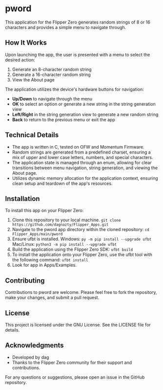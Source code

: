 # pword
This application for the Flipper Zero generates random strings of 8 or 16 characters and provides a simple menu to navigate through.

## How It Works

Upon launching the app, the user is presented with a menu to select the desired action:
1. Generate an 8-character random string
2. Generate a 16-character random string
3. View the About page

The application utilizes the device's hardware buttons for navigation:
- **Up/Down** to navigate through the menu
- **OK** to select an option or generate a new string in the string generation view
- **Left/Right** in the string generation view to generate a new random string
- **Back** to return to the previous menu or exit the app

## Technical Details

- The app is written in C, tested on OFW and Momentum Firmware.
- Random strings are generated from a predefined charset, ensuring a mix of upper and lower case letters, numbers, and special characters.
- The application state is managed through an enum, allowing for clear transitions between menu navigation, string generation, and viewing the About page.
- Utilizes dynamic memory allocation for the application context, ensuring clean setup and teardown of the app's resources.

## Installation

To install this app on your Flipper Zero:
1. Clone this repository to your local machine. ```git clone https://github.com/dagnazty/Flipper_Apps.git```
2. Navigate to the pword app directory within the cloned repository: ```cd Flipper_Apps/main/pword```
3. Ensure ufbt is installed.
   Windows: ```py -m pip install --upgrade ufbt```
   Mac/Linux: ```python3 -m pip install --upgrade ufbt```
4. Build the application using the Flipper Zero SDK: ```ufbt build```
5. To install the application onto your Flipper Zero, use the ufbt tool with the following command: ```ufbt install```
6. Look for app in Apps/Examples.

## Contributing

Contributions to pword are welcome. Please feel free to fork the repository, make your changes, and submit a pull request.

## License

This project is licensed under the GNU License. See the LICENSE file for details.

## Acknowledgments

- Developed by dag
- Thanks to the Flipper Zero community for their support and contributions.

For any questions or suggestions, please open an issue in the GitHub repository.
